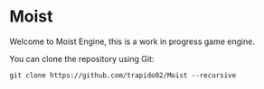 # Moist
Welcome to Moist Engine, this is a work in progress game engine.

You can clone the repository using Git:

`git clone https://github.com/trapido02/Moist --recursive`
